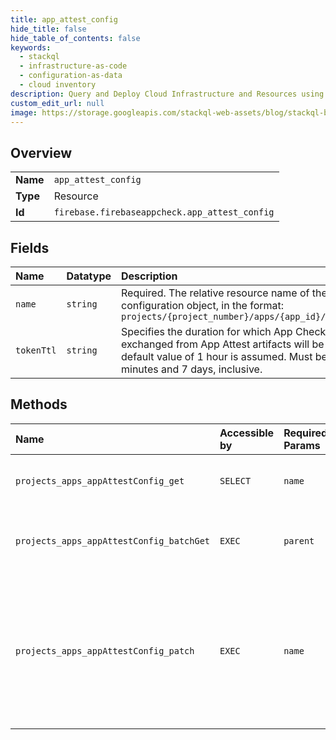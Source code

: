 ```yaml
---
title: app_attest_config
hide_title: false
hide_table_of_contents: false
keywords:
  - stackql
  - infrastructure-as-code
  - configuration-as-data
  - cloud inventory
description: Query and Deploy Cloud Infrastructure and Resources using SQL
custom_edit_url: null
image: https://storage.googleapis.com/stackql-web-assets/blog/stackql-blog-post-featured-image.png
---
```

  
    

## Overview
<table><tbody>
<tr><td><b>Name</b></td><td><code>app_attest_config</code></td></tr>
<tr><td><b>Type</b></td><td>Resource</td></tr>
<tr><td><b>Id</b></td><td><code>firebase.firebaseappcheck.app_attest_config</code></td></tr>
</tbody></table>

## Fields
| Name | Datatype | Description |
|:-----|:---------|:------------|
| `name` | `string` | Required. The relative resource name of the App Attest configuration object, in the format: ``` projects/{project_number}/apps/{app_id}/appAttestConfig ``` |
| `tokenTtl` | `string` | Specifies the duration for which App Check tokens exchanged from App Attest artifacts will be valid. If unset, a default value of 1 hour is assumed. Must be between 30 minutes and 7 days, inclusive. |
## Methods
| Name | Accessible by | Required Params | Description |
|:-----|:--------------|:----------------|:------------|
| `projects_apps_appAttestConfig_get` | `SELECT` | `name` | Gets the AppAttestConfig for the specified app. |
| `projects_apps_appAttestConfig_batchGet` | `EXEC` | `parent` | Atomically gets the AppAttestConfigs for the specified list of apps. |
| `projects_apps_appAttestConfig_patch` | `EXEC` | `name` | Updates the AppAttestConfig for the specified app. While this configuration is incomplete or invalid, the app will be unable to exchange AppAttest tokens for App Check tokens. |

